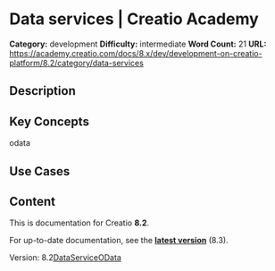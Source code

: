 # Data services | Creatio Academy

**Category:** development **Difficulty:** intermediate **Word Count:** 21
**URL:**
https://academy.creatio.com/docs/8.x/dev/development-on-creatio-platform/8.2/category/data-services

## Description

## Key Concepts

odata

## Use Cases

## Content

This is documentation for Creatio **8.2**.

For up-to-date documentation, see the
**[latest version](/docs/8.x/dev/development-on-creatio-platform/category/data-services)**
(8.3).

Version:
8.2[DataService](/docs/8.x/dev/development-on-creatio-platform/8.2/category/dataservice)[OData](/docs/8.x/dev/development-on-creatio-platform/8.2/category/odata)
